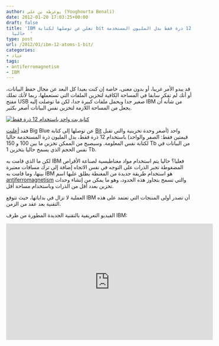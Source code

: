 ```yaml
---
author: يوغرطة بن علي (Youghourta Benali)
date: 2012-01-20 17:03:25+00:00
draft: false
title: 'IBM تعلن عن توصلها لكتابة bit واحد باستخدام 12 ذرة فقط بدل المليون المستخدمة
  حاليا  '
type: post
url: /2012/01/ibm-12-atoms-1-bit/
categories:
- عتاد
tags:
- antiferromagnetism
- IBM
---
```


قد يبدو الأمر غريبا، أو بدون معنى، خاصة إن كنت بعيدا كل البعد عن مجال حفظ البيانات، أو أنك لم تفكر سابقا في المساحة الكافية لتخزين الملفات التي تستعملها، ربما لأنك تملك مفتح USB صغير جدا ويحمل ملفات كبيرة جدا، لكن ما توصلت إليه IBM من شأنه أن يجعل من المساحة اللازمة لتخزين نفس البيانات أصغر بكثير.




[![كتابة بت واحد باستخدام 12 ذرة فقط](http://www.it-scoop.com/wp-content/uploads/2012/01/12-atoms-1-bit.png)
](http://www.it-scoop.com/wp-content/uploads/2012/01/12-atoms-1-bit.png)




فقد [أعلنت](http://www-03.ibm.com/press/us/en/pressrelease/36473.wss) Big Blue عن توصلها إلى كتابة [Bit](http://en.wikipedia.org/wiki/Bit) واحد (أصغر وحدة تخزينية والتي تقبل قيمتين فقط: الصفر والواحد) باستخدام 12 ذرة فقط، بدل المليون ذرة المستخدمة حاليا لكتابة نفس المعلومة. وسيصبح من الممكن تخزين ما بين 100 و 150 Tb من البيانات في نفس الحجم الذي يسمح حاليا بتخزين 1 Tb.




لكن ما الذي قامت به IBM فعليا؟ حاليا يتم استخدام مواد مغناطيسية لصناعة الأقراص المضغوطة تجبر الذرات على التوجه في نفس الاتجاه إضافة إلى ترك مسافات معتبرة بينها، وما قامت به IBM هو استخدام طريقة جديدة من المغنطة يطلق عليها اسم [antiferromagnetism](http://en.wikipedia.org/wiki/Antiferromagnetism) والتي تسمح بتجاوز هذه الحدود، وهو ما يمكن من إنشاء وحدات تخزين بعدد أقل من الذرات وباستخدام مساحة أقل.




العملية لا تزال في بداياتها، حيث تتوقع IBM أن تصدر أولى المنتجات التي تعتمد على هذه التقنية بعد عقد من الزمن.




الفيديو التعريفية بالتقنية الجديدة المطورة من طرف IBM:




<!-- more -->




<iframe src="http://www.youtube.com/embed/hpKMShooDBo?rel=0" height="315" frameborder="0" width="560"></iframe>
